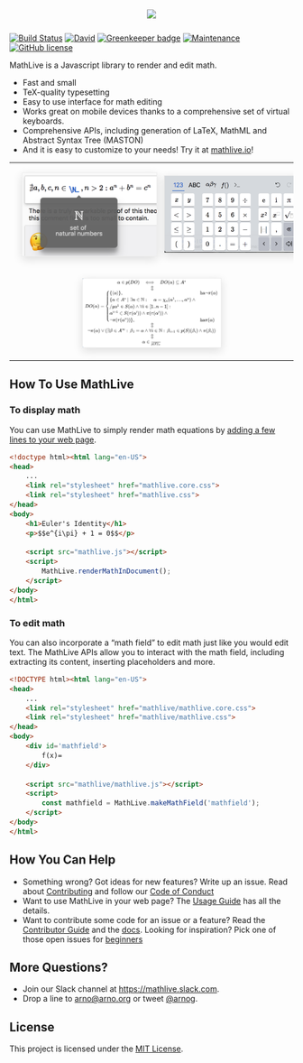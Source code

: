 <h1 align="center">
    <a href="https://mathlive.io">
        <img src = "https://github.com/arnog/mathlive/blob/master/assets/logo-1024.jpg?raw=true">
    </a>
</h1>


[![Build Status](https://travis-ci.org/arnog/mathlive.svg?branch=master)](https://travis-ci.org/arnog/mathlive)
[![David](https://img.shields.io/david/dev/arnog/mathlive.svg)]()
[![Greenkeeper badge](https://badges.greenkeeper.io/arnog/mathlive.svg)](https://greenkeeper.io/)
[![Maintenance](https://img.shields.io/maintenance/yes/2017.svg)]()
[![GitHub license](https://img.shields.io/badge/license-MIT-brightgreen.svg)](https://raw.githubusercontent.com/arnog/mathlive/master/LICENSE.txt)

MathLive is a Javascript library to render and edit math.
* Fast and small
* TeX-quality typesetting
* Easy to use interface for math editing
* Works great on mobile devices thanks to a comprehensive set of virtual keyboards. 
* Comprehensive APIs, including generation of LaTeX, MathML and Abstract Syntax Tree (MASTON)
* And it is easy to customize to your needs! Try it at [mathlive.io](https://mathlive.io)!

<table align="center" >
    <tr>
        <td width='50%' align='center' style="border:none;">
            <img alt="The popover panel" 
            style='margin:15px; box-shadow: 0px 5px 15px #ddd; border: 1px solid #eee' 
            src="assets/screenshots/popover.png">
        </td>
        <td width='50%' align='center' style="border:none;">
            <img alt="A Virtual Keyboard" 
            style='margin:15px; box-shadow: 0px 5px 15px #ddd; border: 1px solid #eee' 
            src="assets/screenshots/virtualKeyboard.png">
        </td>
    </tr>
    <tr style="background-color: initial; border: none;">
        <td colspan="2" align="center" style="border:none;">
            <img width="50%" alt="The Loop Equation" 
            style='margin:15px; box-shadow: 0px 5px 15px #ddd; border: 1px solid #eee' 
            src="assets/screenshots/loop-eqn.png">
        </td>
    </tr>
</table>


## How To Use MathLive


### To display math
You can use MathLive to simply render math equations by 
[adding a few lines to your web page](USAGE_GUIDE.md). 

```html
<!doctype html><html lang="en-US">
<head>
    ...
    <link rel="stylesheet" href="mathlive.core.css">
    <link rel="stylesheet" href="mathlive.css">
</head>
<body>
    <h1>Euler's Identity</h1>
    <p>$$e^{i\pi} + 1 = 0$$</p>

    <script src="mathlive.js"></script>
    <script>
        MathLive.renderMathInDocument();
    </script>
</body>
</html>
```


### To edit math
You can also incorporate a “math field” to edit math just like you would edit 
text. The MathLive APIs allow you to interact with the math field,
including extracting its content, inserting placeholders and more.

```html
<!DOCTYPE html><html lang="en-US">
<head>
    ...
    <link rel="stylesheet" href="mathlive/mathlive.core.css">
    <link rel="stylesheet" href="mathlive/mathlive.css">
</head>
<body>
    <div id='mathfield'>
        f(x)=
    </div>

    <script src="mathlive/mathlive.js"></script>
    <script>
        const mathfield = MathLive.makeMathField('mathfield');
    </script>
</body>
</html>
```

## How You Can Help

* Something wrong? Got ideas for new features? Write up an issue. Read about
[Contributing](CONTRIBUTING.md) and follow our [Code of Conduct](CODE_OF_CONDUCT.md)
* Want to use MathLive in your web page? The [Usage Guide](tutorials/USAGE_GUIDE.md) 
has all the details.
* Want to contribute some code for an issue or a feature? Read the 
[Contributor Guide](tutorials/CONTRIBUTOR_GUIDE.md) and the 
[docs](http://docs.mathlive.io). Looking for inspiration? Pick one of
those open issues for [beginners](https://github.com/arnog/mathlive/labels/BEGINNER)

## More Questions?

* Join our Slack channel at https://mathlive.slack.com. 
* Drop a line to arno@arno.org or tweet [@arnog](https://twitter.com/arnog).

## License

This project is licensed under the [MIT License](LICENSE.txt).
